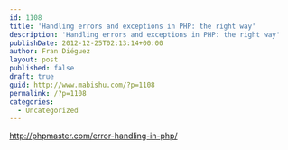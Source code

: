 ```yaml
---
id: 1108
title: 'Handling errors and exceptions in PHP: the right way'
description: 'Handling errors and exceptions in PHP: the right way'
publishDate: 2012-12-25T02:13:14+00:00
author: Fran Diéguez
layout: post
published: false
draft: true
guid: http://www.mabishu.com/?p=1108
permalink: /?p=1108
categories:
  - Uncategorized
---
```

<a href="http://phpmaster.com/error-handling-in-php/?utm_source=feedburner&amp;utm_medium=feed&amp;utm_campaign=Feed%3A+PHPMaster_feed+%28PHPMaster%29">http://phpmaster.com/error-handling-in-php/</a>
